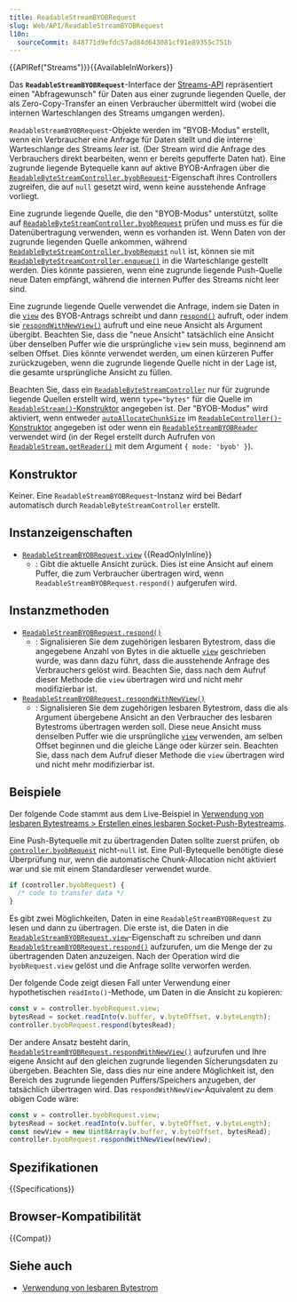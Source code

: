```yaml
---
title: ReadableStreamBYOBRequest
slug: Web/API/ReadableStreamBYOBRequest
l10n:
  sourceCommit: 848771d9efdc57ad84d643081cf91e89355c751b
---
```


{{APIRef("Streams")}}{{AvailableInWorkers}}

Das **`ReadableStreamBYOBRequest`**-Interface der [Streams-API](/de/docs/Web/API/Streams_API) repräsentiert einen "Abfragewunsch" für Daten aus einer zugrunde liegenden Quelle, der als Zero-Copy-Transfer an einen Verbraucher übermittelt wird (wobei die internen Warteschlangen des Streams umgangen werden).

`ReadableStreamBYOBRequest`-Objekte werden im "BYOB-Modus" erstellt, wenn ein Verbraucher eine Anfrage für Daten stellt und die interne Warteschlange des Streams _leer_ ist.
(Der Stream wird die Anfrage des Verbrauchers direkt bearbeiten, wenn er bereits gepufferte Daten hat).
Eine zugrunde liegende Bytequelle kann auf aktive BYOB-Anfragen über die [`ReadableByteStreamController.byobRequest`](/de/docs/Web/API/ReadableByteStreamController/byobRequest)-Eigenschaft ihres Controllers zugreifen, die auf `null` gesetzt wird, wenn keine ausstehende Anfrage vorliegt.

Eine zugrunde liegende Quelle, die den "BYOB-Modus" unterstützt, sollte auf [`ReadableByteStreamController.byobRequest`](/de/docs/Web/API/ReadableByteStreamController/byobRequest) prüfen und muss es für die Datenübertragung verwenden, wenn es vorhanden ist.
Wenn Daten von der zugrunde liegenden Quelle ankommen, während [`ReadableByteStreamController.byobRequest`](/de/docs/Web/API/ReadableByteStreamController/byobRequest) `null` ist, können sie mit [`ReadableByteStreamController.enqueue()`](/de/docs/Web/API/ReadableByteStreamController/enqueue) in die Warteschlange gestellt werden.
Dies könnte passieren, wenn eine zugrunde liegende Push-Quelle neue Daten empfängt, während die internen Puffer des Streams nicht leer sind.

Eine zugrunde liegende Quelle verwendet die Anfrage, indem sie Daten in die [`view`](/de/docs/Web/API/ReadableStreamBYOBRequest/view) des BYOB-Antrags schreibt und dann [`respond()`](/de/docs/Web/API/ReadableStreamBYOBRequest/respond) aufruft, oder indem sie [`respondWithNewView()`](/de/docs/Web/API/ReadableStreamBYOBRequest/respondWithNewView) aufruft und eine neue Ansicht als Argument übergibt.
Beachten Sie, dass die "neue Ansicht" tatsächlich eine Ansicht über denselben Puffer wie die ursprüngliche `view` sein muss, beginnend am selben Offset.
Dies könnte verwendet werden, um einen kürzeren Puffer zurückzugeben, wenn die zugrunde liegende Quelle nicht in der Lage ist, die gesamte ursprüngliche Ansicht zu füllen.

Beachten Sie, dass ein [`ReadableByteStreamController`](/de/docs/Web/API/ReadableByteStreamController) nur für zugrunde liegende Quellen erstellt wird, wenn `type="bytes"` für die Quelle im [`ReadableStream()`-Konstruktor](/de/docs/Web/API/ReadableStream/ReadableStream#type) angegeben ist.
Der "BYOB-Modus" wird aktiviert, wenn entweder [`autoAllocateChunkSize`](/de/docs/Web/API/ReadableStream/ReadableStream#autoallocatechunksize) im [`ReadableController()`-Konstruktor](/de/docs/Web/API/ReadableStream/ReadableStream#autoallocatechunksize) angegeben ist oder wenn ein [`ReadableStreamBYOBReader`](/de/docs/Web/API/ReadableStreamBYOBReader) verwendet wird (in der Regel erstellt durch Aufrufen von [`ReadableStream.getReader()`](/de/docs/Web/API/ReadableStream/getReader) mit dem Argument `{ mode: 'byob' }`).

## Konstruktor

Keiner. Eine `ReadableStreamBYOBRequest`-Instanz wird bei Bedarf automatisch durch `ReadableByteStreamController` erstellt.

## Instanzeigenschaften

- [`ReadableStreamBYOBRequest.view`](/de/docs/Web/API/ReadableStreamBYOBRequest/view) {{ReadOnlyInline}}
  - : Gibt die aktuelle Ansicht zurück.
    Dies ist eine Ansicht auf einem Puffer, die zum Verbraucher übertragen wird, wenn `ReadableStreamBYOBRequest.respond()` aufgerufen wird.

## Instanzmethoden

- [`ReadableStreamBYOBRequest.respond()`](/de/docs/Web/API/ReadableStreamBYOBRequest/respond)
  - : Signalisieren Sie dem zugehörigen lesbaren Bytestrom, dass die angegebene Anzahl von Bytes in die aktuelle [`view`](/de/docs/Web/API/ReadableStreamBYOBRequest/view) geschrieben wurde, was dann dazu führt, dass die ausstehende Anfrage des Verbrauchers gelöst wird.
    Beachten Sie, dass nach dem Aufruf dieser Methode die `view` übertragen wird und nicht mehr modifizierbar ist.
- [`ReadableStreamBYOBRequest.respondWithNewView()`](/de/docs/Web/API/ReadableStreamBYOBRequest/respondWithNewView)
  - : Signalisieren Sie dem zugehörigen lesbaren Bytestrom, dass die als Argument übergebene Ansicht an den Verbraucher des lesbaren Bytestroms übertragen werden soll.
    Diese neue Ansicht muss denselben Puffer wie die ursprüngliche [`view`](/de/docs/Web/API/ReadableStreamBYOBRequest/view) verwenden, am selben Offset beginnen und die gleiche Länge oder kürzer sein.
    Beachten Sie, dass nach dem Aufruf dieser Methode die `view` übertragen wird und nicht mehr modifizierbar ist.

## Beispiele

Der folgende Code stammt aus dem Live-Beispiel in [Verwendung von lesbaren Bytestreams > Erstellen eines lesbaren Socket-Push-Bytestreams](/de/docs/Web/API/Streams_API/Using_readable_byte_streams#creating_a_readable_socket_push_byte_stream).

Eine Push-Bytequelle mit zu übertragenden Daten sollte zuerst prüfen, ob [`controller.byobRequest`](/de/docs/Web/API/ReadableByteStreamController/byobRequest) nicht-`null` ist. Eine Pull-Bytequelle benötigte diese Überprüfung nur, wenn die automatische Chunk-Allocation nicht aktiviert war und sie mit einem Standardleser verwendet wurde.

```js
if (controller.byobRequest) {
  /* code to transfer data */
}
```

Es gibt zwei Möglichkeiten, Daten in eine `ReadableStreamBYOBRequest` zu lesen und dann zu übertragen.
Die erste ist, die Daten in die [`ReadableStreamBYOBRequest.view`](/de/docs/Web/API/ReadableStreamBYOBRequest/view)-Eigenschaft zu schreiben und dann [`ReadableStreamBYOBRequest.respond()`](/de/docs/Web/API/ReadableStreamBYOBRequest/respond) aufzurufen, um die Menge der zu übertragenden Daten anzuzeigen.
Nach der Operation wird die `byobRequest.view` gelöst und die Anfrage sollte verworfen werden.

Der folgende Code zeigt diesen Fall unter Verwendung einer hypothetischen `readInto()`-Methode, um Daten in die Ansicht zu kopieren:

```js
const v = controller.byobRequest.view;
bytesRead = socket.readInto(v.buffer, v.byteOffset, v.byteLength);
controller.byobRequest.respond(bytesRead);
```

Der andere Ansatz besteht darin, [`ReadableStreamBYOBRequest.respondWithNewView()`](/de/docs/Web/API/ReadableStreamBYOBRequest/respondWithNewView) aufzurufen und Ihre eigene Ansicht auf den gleichen zugrunde liegenden Sicherungsdaten zu übergeben.
Beachten Sie, dass dies nur eine andere Möglichkeit ist, den Bereich des zugrunde liegenden Puffers/Speichers anzugeben, der tatsächlich übertragen wird.
Das `respondWithNewView`-Äquivalent zu dem obigen Code wäre:

```js
const v = controller.byobRequest.view;
bytesRead = socket.readInto(v.buffer, v.byteOffset, v.byteLength);
const newView = new Uint8Array(v.buffer, v.byteOffset, bytesRead);
controller.byobRequest.respondWithNewView(newView);
```

## Spezifikationen

{{Specifications}}

## Browser-Kompatibilität

{{Compat}}

## Siehe auch

- [Verwendung von lesbaren Bytestrom](/de/docs/Web/API/Streams_API/Using_readable_byte_streams)
